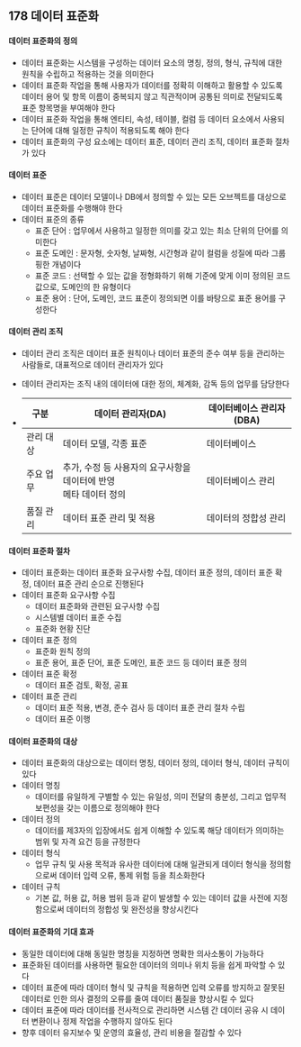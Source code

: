 ## 178 데이터 표준화

#### 데이터 표준화의 정의

- 데이터 표준화는 시스템을 구성하는 데이터 요소의 명칭, 정의, 형식, 규칙에 대한 원칙을 수립하고 적용하는 것을 의미한다
- 데이터 표준화 작업을 통해 사용자가 데이터를 정확히 이해하고 활용할 수 있도록 데이터 용어 및 항목 이름이 중복되지 않고 직관적이며 공통된 의미로 전달되도록 표준 항목명을 부여해야 한다
- 데이터 표준화 작업을 통해 엔티티, 속성, 테이블, 컬럼 등 데이터 요소에서 사용되는 단어에 대해 일정한 규칙이 적용되도록 해야 한다
- 데이터 표준화의 구성 요소에는 데이터 표준, 데이터 관리 조직, 데이터 표준화 절차가 있다



#### 데이터 표준

- 데이터 표준은 데이터 모델이나 DB에서 정의할 수 있는 모든 오브젝트를 대상으로 데이터 표준화를 수행해야 한다
- 데이터 표준의 종류
  - 표준 단어 : 업무에서 사용하고 일정한 의미를 갖고 있는 최소 단위의 단어를 의미한다
  - 표준 도메인 : 문자형, 숫자형, 날짜형, 시간형과 같이 컬럼을 성질에 따라 그룹핑한 개념이다
  - 표준 코드 : 선택할 수 있는 값을 정형화하기 위해 기준에 맞게 이미 정의된 코드값으로, 도메인의 한 유형이다
  - 표준 용어 : 단어, 도메인, 코드 표준이 정의되면 이를 바탕으로 표준 용어를 구성한다



#### 데이터 관리 조직

- 데이터 관리 조직은 데이터 표준 원칙이나 데이터 표준의 준수 여부 등을 관리하는 사람들로, 대표적으로 데이터 관리자가 있다

- 데이터 관리자는 조직 내의 데이터에 대한 정의, 체계화, 감독 등의 업무를 담당한다

- | 구분      | 데이터 관리자(DA)                                            | 데이터베이스 관리자(DBA) |
  | --------- | ------------------------------------------------------------ | ------------------------ |
  | 관리 대상 | 데이터 모델, 각종 표준                                       | 데이터베이스             |
  | 주요 업무 | 추가, 수정 등 사용자의 요구사항을 데이터에 반영<br />메타 데이터 정의 | 데이터베이스 관리        |
  | 품질 관리 | 데이터 표준 관리 및 적용                                     | 데이터의 정합성 관리     |



#### 데이터 표준화 절차

- 데이터 표준화는 데이터 표준화 요구사항 수집, 데이터 표준 정의, 데이터 표준 확정, 데이터 표준 관리 순으로 진행된다
- 데이터 표준화 요구사항 수집
  - 데이터 표준화와 관련된 요구사항 수집
  - 시스템별 데이터 표준 수집
  - 표준화 현황 진단
- 데이터 표준 정의
  - 표준화 원칙 정의
  - 표준 용어, 표준 단어, 표준 도메인, 표준 코드 등 데이터 표준 정의
- 데이터 표준 확정
  - 데이터 표준 검토, 확정, 공표
- 데이터 표준 관리
  - 데이터 표준 적용, 변경, 준수 검사 등 데이터 표준 관리 절차 수립
  - 데이터 표준 이행



#### 데이터 표준화의 대상

- 데이터 표준화의 대상으로는 데이터 명칭, 데이터 정의, 데이터 형식, 데이터 규칙이 있다
- 데이터 명칭
  - 데이터를 유일하게 구별할 수 있는 유일성, 의미 전달의 충분성, 그리고 업무적 보편성을 갖는 이름으로 정의해야 한다
- 데이터 정의
  - 데이터를 제3자의 입장에서도 쉽게 이해할 수 있도록 해당 데이터가 의미하는 범위 및 자격 요건 등을 규정한다
- 데이터 형식
  - 업무 규칙 및 사용 목적과 유사한 데이터에 대해 일관되게 데이터 형식을 정의함으로써 데이터 입력 오류, 통제 위험 등을 최소화한다
- 데이터 규칙
  - 기본 값, 허용 값, 허용 범위 등과 같이 발생할 수 있는 데이터 값을 사전에 지정함으로써 데이터의 정합성 및 완전성을 향상시킨다



#### 데이터 표준화의 기대 효과

- 동일한 데이터에 대해 동일한 명칭을 지정하면 명확한 의사소통이 가능하다
- 표준화된 데이터를 사용하면 필요한 데이터의 의미나 위치 등을 쉽게 파악할 수 있다
- 데이터 표준에 따라 데이터 형식 및 규칙을 적용하면 입력 오류를 방지하고 잘못된 데이터로 인한 의사 결정의 오류를 줄여 데이터 품질을 향상시킬 수 있다
- 데이터 표준에 따라 데이터를 전사적으로 관리하면 시스템 간 데이터 공유 시 데이터 변환이나 정제 작업을 수행하지 않아도 된다
- 향후 데이터 유지보수 및 운영의 효율성, 관리 비용을 절감할 수 있다